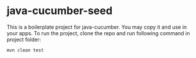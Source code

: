 # java-cucumber-seed
This is a boilerplate project for java-cucumber. You may copy it and use in your apps. To run the project, clone the repo and run following command in project folder:
~~~~~
mvn clean test 
~~~~~



